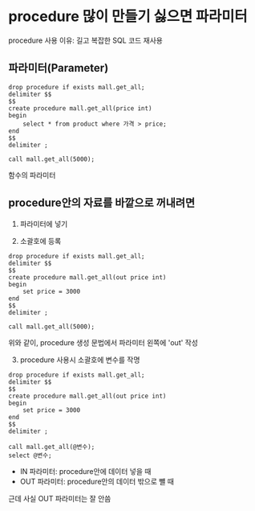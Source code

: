 # procedure 많이 만들기 싫으면 파라미터

procedure 사용 이유: 길고 복잡한 SQL 코드 재사용

## 파라미터(Parameter)

```
drop procedure if exists mall.get_all;
delimiter $$
$$
create procedure mall.get_all(price int)
begin
	select * from product where 가격 > price;
end
$$
delimiter ;

call mall.get_all(5000);
```

함수의 파라미터

## procedure안의 자료를 바깥으로 꺼내려면

1. 파라미터에 넣기

2. 소괄호에 등록

```
drop procedure if exists mall.get_all;
delimiter $$
$$
create procedure mall.get_all(out price int)
begin
	set price = 3000
end
$$
delimiter ;

call mall.get_all(5000);
```

위와 같이, procedure 생성 문법에서 파라미터 왼쪽에 'out' 작성

3. procedure 사용시 소괄호에 변수를 작명

```
drop procedure if exists mall.get_all;
delimiter $$
$$
create procedure mall.get_all(out price int)
begin
	set price = 3000
end
$$
delimiter ;

call mall.get_all(@변수);
select @변수;
```

- IN 파라미터: procedure안에 데이터 넣을 때
- OUT 파라미터: procedure안의 데이터 밖으로 뺼 때

근데 사실 OUT 파라미터는 잘 안씀
